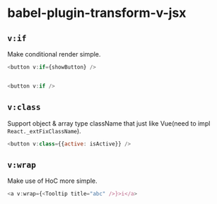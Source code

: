 # babel-plugin-transform-v-jsx

## `v:if`

Make conditional render simple.

```js
<button v:if={showButton} />


<button v:if />
```

## `v:class`

Support object & array type className that just like Vue(need to impl `React._extFixClassName`).


```js
<button v:class={{active: isActive}} />
```

## `v:wrap`

Make use of HoC more simple.

```js
<a v:wrap={<Tooltip title="abc" />}>i</a>
```
